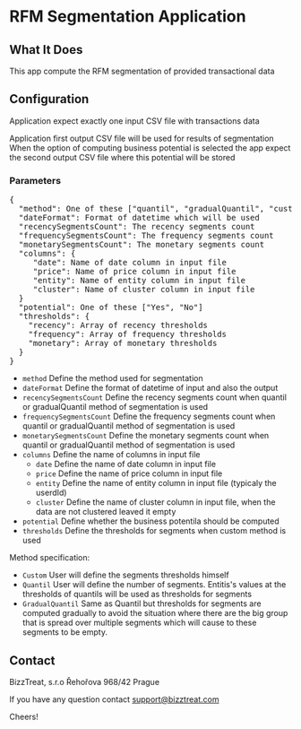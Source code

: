# RFM Segmentation Application

## What It Does
This app compute the RFM segmentation of provided transactional data

## Configuration
Application expect exactly one input CSV file with transactions data

Application first output CSV file will be used for results of segmentation
When the option of computing business potential is selected the app expect the second output CSV file where this potential will be stored

### Parameters

<pre>
{
  "method": One of these ["quantil", "gradualQuantil", "custom"]  
  "dateFormat": Format of datetime which will be used
  "recencySegmentsCount": The recency segments count       
  "frequencySegmentsCount": The frequency segments count
  "monetarySegmentsCount": The monetary segments count
  "columns": { 
     "date": Name of date column in input file
     "price": Name of price column in input file
     "entity": Name of entity column in input file
     "cluster": Name of cluster column in input file   
  }
  "potential": One of these ["Yes", "No"]
  "thresholds": {
    "recency": Array of recency thresholds
    "frequency": Array of frequency thresholds
    "monetary": Array of monetary thresholds
  }
}
</pre>

- `method` Define the method used for segmentation
- `dateFormat` Define the format of datetime of input and also the output 
- `recencySegmentsCount` Define the recency segments count when quantil or gradualQuantil method of segmentation is used
- `frequencySegmentsCount` Define the frequency segments count when quantil or gradualQuantil method of segmentation is used
- `monetarySegmentsCount` Define the monetary segments count when quantil or gradualQuantil method of segmentation is used
- `columns` Define the name of columns in input file
  - `date` Define the name of date column in input file
  - `price` Define the name of price column in input file
  - `entity` Define the name of entity column in input file (typicaly the userdId)
  - `cluster` Define the name of cluster column in input file, when the data are not clustered leaved it empty
- `potential` Define whether the business potentila should be computed
- `thresholds` Define the thresholds for segments when custom method is used

Method specification:
  - `Custom` User will define the segments thresholds himself
  - `Quantil` User will define the number of segments. Entitis's values at the thresholds of quantils will be used as thresholds for segments
  - `GradualQuantil` Same as Quantil but thresholds for segments are computed gradually to avoid the situation where there are the big group that is spread over multiple segments which will cause to these segments to be empty.
  
## Contact

BizzTreat, s.r.o
Řehořova 968/42
Prague

If you have any question contact support@bizztreat.com

Cheers!
